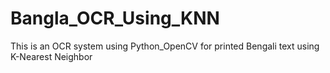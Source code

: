# Bangla_OCR_Using_KNN
This is an OCR system using Python_OpenCV for printed Bengali text using K-Nearest Neighbor
